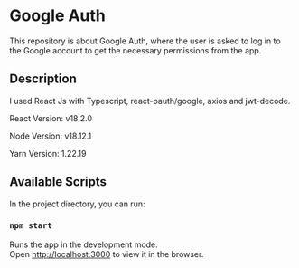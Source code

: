 # Google Auth

This repository is about Google Auth, where the user is asked to log in to the Google account to get the necessary permissions from the app.

## Description

I used React Js with Typescript, react-oauth/google, axios and jwt-decode.

React Version: v18.2.0

Node Version: v18.12.1

Yarn Version: 1.22.19

## Available Scripts

In the project directory, you can run:

### `npm start`

Runs the app in the development mode.\
Open [http://localhost:3000](http://localhost:3000) to view it in the browser.
